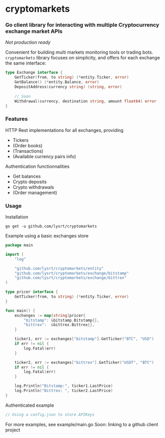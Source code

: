 # cryptomarkets

### Go client library for interacting with multiple Cryptocurrency exchange market APIs

*Not production ready*

Convenient for building multi markets monitoring tools or trading bots.  
`cryptomarkets` library focuses on simplicity, and offers for each exchange the same interface:

```go
type Exchange interface {
    GetTicker(from, to string) (*entity.Ticker, error)
    GetBalance() (*entity.Balance, error)
    DepositAddress(currency string) (string, error)
    
    // Soon
    Withdrawal(currency, destination string, amount float64) error
}
```

### Features

HTTP Rest implementations for all exchanges, providing
* Tickers
* (Order books)
* (Transactions)
* (Available currency pairs info)

Authentication functionnalities
* Get balances
* Crypto deposits
* Crypto withdrawals
* (Order management)

### Usage

Installation

```
go get -u github.com/lysrt/cryptomarkets
```

Example using a basic exchanges store

```go
package main

import (
	"log"

	"github.com/lysrt/cryptomarkets/entity"
	"github.com/lysrt/cryptomarkets/exchange/bitstamp"
	"github.com/lysrt/cryptomarkets/exchange/bittrex"
)

type pricer interface {
	GetTicker(from, to string) (*entity.Ticker, error)
}

func main() {
	exchanges := map[string]pricer{
		"bitstamp": &bitstamp.Bitstamp{},
		"bittrex":  &bittrex.Bittrex{},
	}

	ticker1, err := exchanges["bitstamp"].GetTicker("BTC", "USD")
	if err != nil {
		log.Fatal(err)
	}

	ticker2, err := exchanges["bittrex"].GetTicker("USDT", "BTC")
	if err != nil {
		log.Fatal(err)
	}

	log.Println("Bitstamp:", ticker1.LastPrice)
	log.Println("Bittrex: ", ticker2.LastPrice)
}

```

Authenticated example

```go
// Using a config.json to store APIKeys
```

For more examples, see example/main.go
Soon: linking to a github client project
